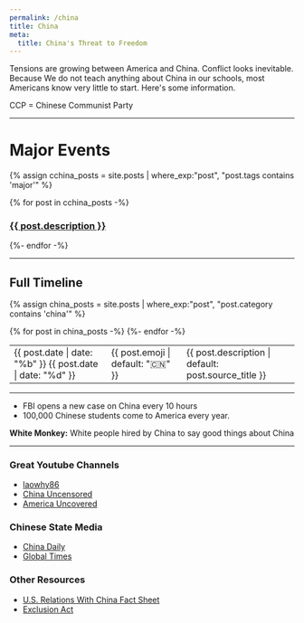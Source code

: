 ```yaml
---
permalink: /china
title: China
meta:
  title: China's Threat to Freedom
---
```


Tensions are growing between America and China. Conflict looks inevitable. Because We do not teach anything about China in our schools, most Americans know very little to start. Here's some information.

CCP = Chinese Communist Party


---

# Major Events


{% assign cchina_posts = site.posts | where_exp:"post", "post.tags contains 'major'"  %}


{% for post in cchina_posts -%}
  <h3><a href="{{ post.source_url | default: post.url }}">{{ post.description  }}</a></h3>
{%- endfor -%}

---

## Full Timeline

{% assign china_posts = site.posts | where_exp:"post", "post.category contains 'china'"  %}

<table class="timeline">
  {% for post in china_posts -%}
  <tr>
    <td class="date">{{ post.date | date: "%b" }} {{ post.date | date: "%d" }}</td>
    <td class="emoji">{{ post.emoji  | default: "🇨🇳" }}</td>
    <!-- <td class="source"><a href="#">{{ post.source  }}</a></td> -->
    <td class="description">{{ post.description | default: post.source_title  }}</td>
  </tr>
  <tr class="spacer"></tr>
  {%- endfor -%}
</table>


---

- FBI opens a new case on China every 10 hours
- 100,000 Chinese students come to America every year.


**White Monkey:** White people hired by China to say good things about China 

---

### Great Youtube Channels

- [laowhy86](https://www.youtube.com/c/laowhy86)
- [China Uncensored](https://www.youtube.com/user/NTDChinaUncensored)
- [America Uncovered](https://www.youtube.com/channel/UC_7vFlErTHxVD-IFNB-BFCg)

### Chinese State Media

- [China Daily](http://global.chinadaily.com.cn)
- [Global Times](https://twitter.com/globaltimesnews)




### Other Resources

- [U.S. Relations With China Fact Sheet](https://www.state.gov/u-s-relations-with-china/)
- [Exclusion Act](https://history.state.gov/milestones/1866-1898/chinese-immigration)